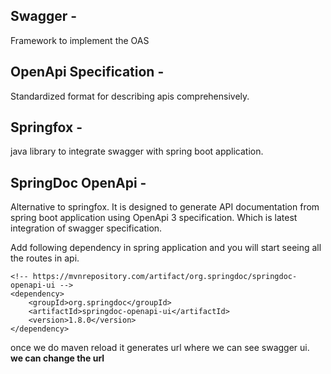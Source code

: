 ## Swagger -
Framework to implement the OAS
## OpenApi Specification - 
Standardized format for describing apis comprehensively.
## Springfox - 
java library to integrate swagger with spring boot application.
## SpringDoc OpenApi -
Alternative to springfox. It is designed to generate API documentation from spring boot application using 
OpenApi 3 specification. Which is latest integration of swagger specification.


Add following dependency in spring application and you will start seeing all the routes in api.
```text
<!-- https://mvnrepository.com/artifact/org.springdoc/springdoc-openapi-ui -->
<dependency>
    <groupId>org.springdoc</groupId>
    <artifactId>springdoc-openapi-ui</artifactId>
    <version>1.8.0</version>
</dependency>
```
once we do maven reload it generates url where we can see swagger ui.<br>
**we can change the url**

